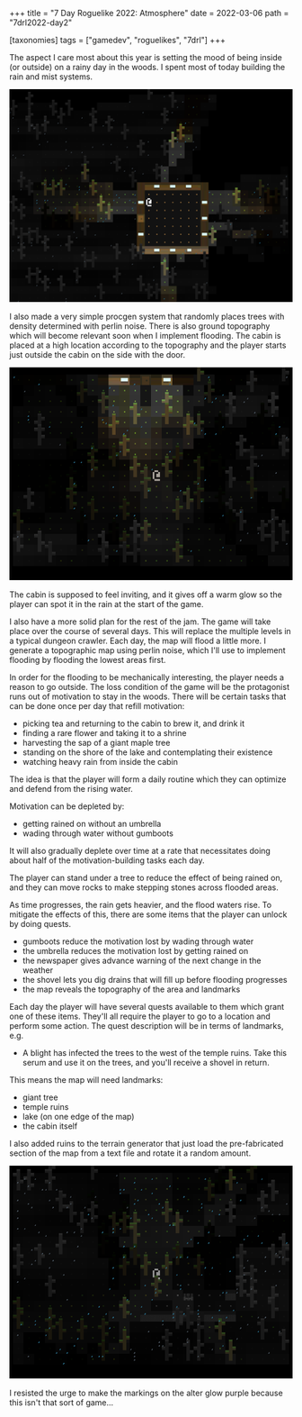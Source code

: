+++
title = "7 Day Roguelike 2022: Atmosphere"
date = 2022-03-06
path = "7drl2022-day2"

[taxonomies]
tags = ["gamedev", "roguelikes", "7drl"]
+++

The aspect I care most about this year is setting the mood of being inside
(or outside) on a rainy day in the woods. I spent most of today building
the rain and mist systems.

![screenshot.png](screenshot.png)

<!-- more -->

I also made a very simple procgen system that randomly places trees with
density determined with perlin noise. There is also ground topography which
will become relevant soon when I implement flooding. The cabin is placed
at a high location according to the topography and the player starts just
outside the cabin on the side with the door.

![screenshot2.png](screenshot2.png)

The cabin is supposed to feel inviting, and it gives off a warm glow
so the player can spot it in the rain at the start of the game.

I also have a more solid plan for the rest of the jam. The game will take place over the
course of several days. This will replace the multiple levels in a typical
dungeon crawler. Each day, the map will flood a little more. I generate
a topographic map using perlin noise, which I'll use to implement flooding by flooding
the lowest areas first.

In order for the flooding to be mechanically interesting, the player needs a reason
to go outside. The loss condition of the game will be the protagonist runs out of
motivation to stay in the woods. There will be certain tasks that can be done once
per day that refill motivation:
 - picking tea and returning to the cabin to brew it, and drink it
 - finding a rare flower and taking it to a shrine
 - harvesting the sap of a giant maple tree
 - standing on the shore of the lake and contemplating their existence
 - watching heavy rain from inside the cabin

The idea is that the player will form a daily routine which they can optimize and
defend from the rising water.

Motivation can be depleted by:
 - getting rained on without an umbrella
 - wading through water without gumboots

It will also gradually deplete over time at a rate that necessitates doing about half
of the motivation-building tasks each day.

The player can stand under a tree to reduce the effect of being rained on, and they
can move rocks to make stepping stones across flooded areas.

As time progresses, the rain gets heavier, and the flood waters rise. To mitigate the
effects of this, there are some items that the player can unlock by doing quests.
 - gumboots reduce the motivation lost by wading through water
 - the umbrella reduces the motivation lost by getting rained on
 - the newspaper gives advance warning of the next change in the weather
 - the shovel lets you dig drains that will fill up before flooding progresses
 - the map reveals the topography of the area and landmarks

Each day the player will have several quests available to them which grant one of these items.
They'll all require the player to go to a location and perform some action. The quest description
will be in terms of landmarks, e.g.
 - A blight has infected the trees to the west of the temple ruins. Take this serum and
   use it on the trees, and you'll receive a shovel in return.

This means the map will need landmarks:
 - giant tree
 - temple ruins
 - lake (on one edge of the map)
 - the cabin itself

I also added ruins to the terrain generator that just load the pre-fabricated section
of the map from a text file and rotate it a random amount.

![ruins.png](ruins.png)

I resisted the urge to make the markings on the alter glow purple because this isn't
that sort of game...
